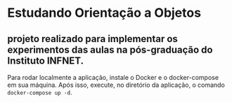# Estudando Orientação a Objetos

## projeto realizado para implementar os experimentos das aulas na pós-graduação do Instituto INFNET.
Para rodar localmente a aplicação, instale o Docker e o docker-compose em sua máquina.
Após isso, execute, no diretório da aplicação, o comando `docker-compose up -d`.

